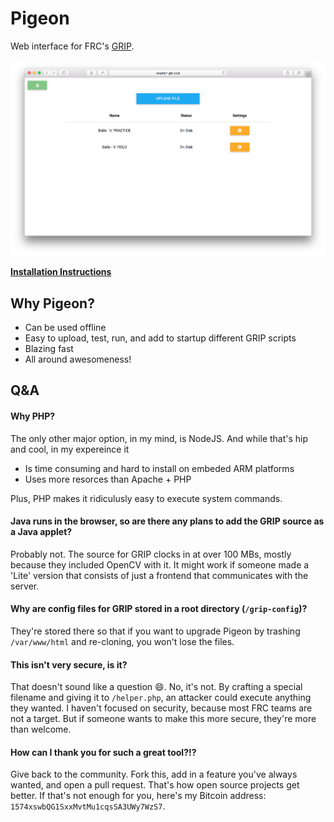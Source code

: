# Pigeon
Web interface for FRC's [GRIP](https://github.com/WPIRoboticsProjects/GRIP).

![Screenshot](screenshot.png)

**[Installation Instructions](https://github.com/codetheweb/Pigeon/wiki)**

## Why Pigeon?
- Can be used offline
- Easy to upload, test, run, and add to startup different GRIP scripts
- Blazing fast
- All around awesomeness!

## Q&A
#### Why PHP?
The only other major option, in my mind, is NodeJS.  And while that's hip and cool, in my expereince it
- Is time consuming and hard to install on embeded ARM platforms
- Uses more resorces than Apache + PHP

Plus, PHP makes it ridiculusly easy to execute system commands.

#### Java runs in the browser, so are there any plans to add the GRIP source as a Java applet?
Probably not.  The source for GRIP clocks in at over 100 MBs, mostly because they included OpenCV with it.  It might work if someone made a 'Lite' version that consists of just a frontend that communicates with the server.

#### Why are config files for GRIP stored in a root directory (`/grip-config`)?
They're stored there so that if you want to upgrade Pigeon by trashing `/var/www/html` and re-cloning, you won't lose the files.

#### This isn't very secure, is it?
That doesn't sound like a question :smile:.  No, it's not.  By crafting a special filename and giving it to `/helper.php`, an attacker could execute anything they wanted.  I haven't focused on security, because most FRC teams are not a target.  But if someone wants to make this more secure, they're more than welcome.

#### How can I thank you for such a great tool?!?
Give back to the community.  Fork this, add in a feature you've always wanted, and open a pull request.  That's how open source projects get better.  If that's not enough for you, here's my Bitcoin address: `1574xswbQG1SxxMvtMu1cqsSA3UWy7WzS7`.
